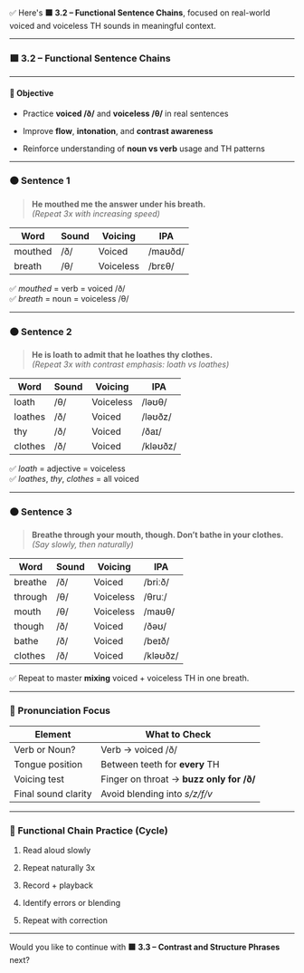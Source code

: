 ✅ Here's **🟩 3.2 – Functional Sentence Chains**, focused on real-world voiced and voiceless TH sounds in meaningful context.

---

### 🟩 3.2 – Functional Sentence Chains

---

#### 🎯 Objective

- Practice **voiced /ð/** and **voiceless /θ/** in real sentences
    
- Improve **flow**, **intonation**, and **contrast awareness**
    
- Reinforce understanding of **noun vs verb** usage and TH patterns
    

---

### 🟠 Sentence 1

> **He mouthed me the answer under his breath.**  
> _(Repeat 3x with increasing speed)_

|Word|Sound|Voicing|IPA|
|---|---|---|---|
|mouthed|/ð/|Voiced|/maʊðd/|
|breath|/θ/|Voiceless|/brɛθ/|

✅ _mouthed_ = verb = voiced /ð/  
✅ _breath_ = noun = voiceless /θ/

---

### 🟠 Sentence 2

> **He is loath to admit that he loathes thy clothes.**  
> _(Repeat 3x with contrast emphasis: loath vs loathes)_

|Word|Sound|Voicing|IPA|
|---|---|---|---|
|loath|/θ/|Voiceless|/ləʊθ/|
|loathes|/ð/|Voiced|/ləʊðz/|
|thy|/ð/|Voiced|/ðaɪ/|
|clothes|/ð/|Voiced|/kləʊðz/|

✅ _loath_ = adjective = voiceless  
✅ _loathes_, _thy_, _clothes_ = all voiced

---

### 🟠 Sentence 3

> **Breathe through your mouth, though. Don’t bathe in your clothes.**  
> _(Say slowly, then naturally)_

|Word|Sound|Voicing|IPA|
|---|---|---|---|
|breathe|/ð/|Voiced|/briːð/|
|through|/θ/|Voiceless|/θruː/|
|mouth|/θ/|Voiceless|/maʊθ/|
|though|/ð/|Voiced|/ðəʊ/|
|bathe|/ð/|Voiced|/beɪð/|
|clothes|/ð/|Voiced|/kləʊðz/|

✅ Repeat to master **mixing** voiced + voiceless TH in one breath.

---

### 🧠 Pronunciation Focus

|Element|What to Check|
|---|---|
|Verb or Noun?|Verb → voiced /ð/|
|Tongue position|Between teeth for **every** TH|
|Voicing test|Finger on throat → **buzz only for /ð/**|
|Final sound clarity|Avoid blending into _s/z/f/v_|

---

### 🧪 Functional Chain Practice (Cycle)

1. Read aloud slowly
    
2. Repeat naturally 3x
    
3. Record + playback
    
4. Identify errors or blending
    
5. Repeat with correction
    

---

Would you like to continue with **🟩 3.3 – Contrast and Structure Phrases** next?